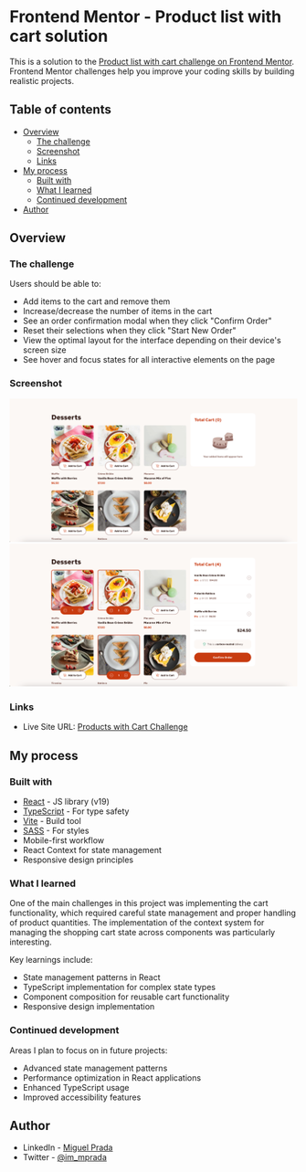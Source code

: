 # Frontend Mentor - Product list with cart solution

This is a solution to the [Product list with cart challenge on Frontend Mentor](https://www.frontendmentor.io/challenges/product-list-with-cart-5MmqLVAp_d). Frontend Mentor challenges help you improve your coding skills by building realistic projects. 

## Table of contents

- [Overview](#overview)
  - [The challenge](#the-challenge)
  - [Screenshot](#screenshot)
  - [Links](#links)
- [My process](#my-process)
  - [Built with](#built-with)
  - [What I learned](#what-i-learned)
  - [Continued development](#continued-development)
- [Author](#author)

## Overview

### The challenge

Users should be able to:

- Add items to the cart and remove them
- Increase/decrease the number of items in the cart
- See an order confirmation modal when they click "Confirm Order"
- Reset their selections when they click "Start New Order"
- View the optimal layout for the interface depending on their device's screen size
- See hover and focus states for all interactive elements on the page

### Screenshot

![](./screenshots/desktop-empty-cart.png)
![](./screenshots/desktop-cart-with-desserts.png)

### Links

- Live Site URL: [Products with Cart Challenge](https://products-with-cart-challenge.vercel.app/)

## My process

### Built with

- [React](https://reactjs.org/) - JS library (v19)
- [TypeScript](https://www.typescriptlang.org/) - For type safety
- [Vite](https://vitejs.dev/) - Build tool
- [SASS](https://sass-lang.com/) - For styles
- Mobile-first workflow
- React Context for state management
- Responsive design principles

### What I learned

One of the main challenges in this project was implementing the cart functionality, which required careful state management and proper handling of product quantities. The implementation of the context system for managing the shopping cart state across components was particularly interesting.

Key learnings include:
- State management patterns in React
- TypeScript implementation for complex state types
- Component composition for reusable cart functionality
- Responsive design implementation

### Continued development

Areas I plan to focus on in future projects:
- Advanced state management patterns
- Performance optimization in React applications
- Enhanced TypeScript usage
- Improved accessibility features

## Author

- LinkedIn - [Miguel Prada](https://www.linkedin.com/in/immprada/)
- Twitter - [@im_mprada](https://x.com/im_mprada)
